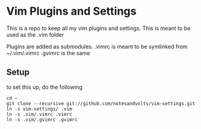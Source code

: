 Vim Plugins and Settings
========================

This is a repo to keep all my vim plugins and settings. This is meant to be used as the .vim folder

Plugins are added as submodules.
.vimrc is meant to be symlinked from ~/.vim/.vimrc
.gvimrc is the same

## Setup

to set this up, do the following

    cd ~
    git clone --recursive git://github.com/notesandvolts/vim-settings.git
    ln -s vim-settings/ .vim
    ln -s .vim/.vimrc .vimrc
    ln -s .vim/.gvimrc .gvimrc

